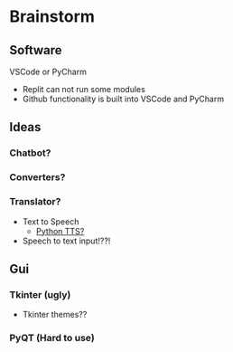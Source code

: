 # Brainstorm

## Software

VSCode or PyCharm

- Replit can not run some modules
- Github functionality is built into VSCode and PyCharm

## Ideas

### Chatbot?

### Converters?

### Translator?

- Text to Speech
  - [Python TTS?](https://www.thepythoncode.com/article/convert-text-to-speech-in-python)
- Speech to text input!??!

## Gui

### Tkinter (ugly)

- Tkinter themes??

### PyQT (Hard to use)
